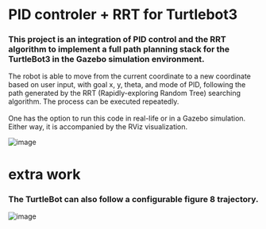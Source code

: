 

# PID controler + RRT for Turtlebot3
### This project is an integration of PID control and the RRT algorithm to implement a full path planning stack for the TurtleBot3 in the Gazebo simulation environment.
The robot is able to move from the current coordinate to a new coordinate based on user input, with goal x, y, theta, and mode of PID, following the path generated by the RRT (Rapidly-exploring Random Tree) 
searching algorithm. The process can be executed repeatedly.
<br />
<br />
One has the option to run this code in real-life or in a Gazebo simulation. Either way, it is accompanied by the RViz visualization.

![image](https://github.com/sil123456/Zhao_Liyuan_ws/assets/100420930/880d6dfb-dd74-4cb2-8aaa-76d3b1bcd8b2)


# extra work
### The TurtleBot can also follow a configurable figure 8 trajectory.

![image](https://github.com/sil123456/Zhao_Liyuan_ws/assets/100420930/172c726b-62f1-445f-a1b7-18e204685913)


